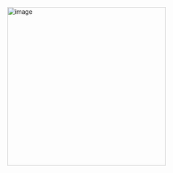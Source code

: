<img width="368" alt="image" src="https://github.com/user-attachments/assets/aed44407-bf0a-4ddb-a56a-2f0caa073450">
